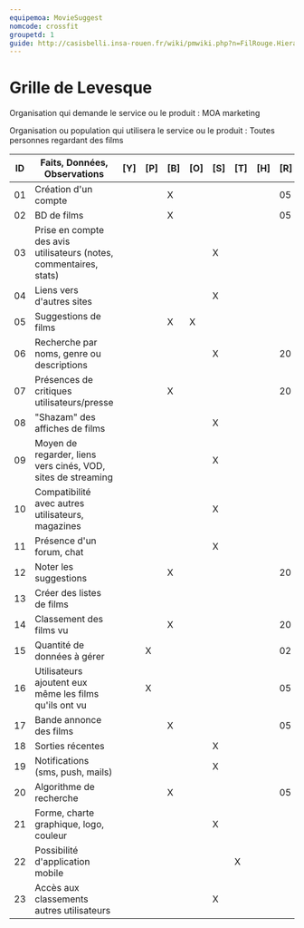 ```yaml
---
equipemoa: MovieSuggest
nomcode: crossfit
groupetd: 1
guide: http://casisbelli.insa-rouen.fr/wiki/pmwiki.php?n=FilRouge.HierachiserBesoins
---
```


# Grille de Levesque

Organisation qui demande le service ou le produit : MOA marketing

Organisation ou population qui utilisera le service ou le produit : Toutes personnes regardant des films

| ID | Faits, Données, Observations | [Y] | [P] | [B] | [O] | [S] | [T] | [H] | [R] |
|----|------------------------------|----------|----------|--------|-------------|----------|----------|-----------|------------|
| 01 | Création d'un compte |     |          |    X    |          |        |       |           |    05        |
| 02 | BD de films |          |          |    X    |         |        |        |          |      05      |
| 03 | Prise en compte des avis utilisateurs (notes, commentaires, stats) |          |          |        |           |      X    |          |           |            |
| 04 | Liens vers d'autres sites |          |          |        |             |    X      |          |           |            |
| 05 | Suggestions de films |          |          |     X   |     X       |          |          |           |            |
| 06 | Recherche par noms, genre ou descriptions |          |          |        |             |      X    |          |           |        20    |
| 07 | Présences de critiques utilisateurs/presse |          |          |    X    |           |        |         |         |       20    |
| 08 | "Shazam" des affiches de films |          |          |        |             |     X     |          |           |            |
| 09 | Moyen de regarder, liens vers cinés, VOD, sites de streaming |          |          |        |             |    X      |          |           |            |
| 10 | Compatibilité avec autres utilisateurs, magazines |          |          |        |            |      X    |          |           |            |
| 11 | Présence d'un forum, chat |          |          |        |             |     X     |          |           |            |
| 12 | Noter les suggestions |          |          |   X     |             |          |          |           |     20       |
| 13 | Créer des listes de films |          |          |        |             |          |          |           |            |
| 14 | Classement des films vu |          |          |    X    |             |          |          |           |     20       |
| 15 | Quantité de données à gérer |          |     X     |        |             |          |          |           |       02     |
| 16 | Utilisateurs ajoutent eux même les films qu'ils ont vu |          |     X     |        |             |          |          |           |       05     |
| 17 | Bande annonce des films |          |          |    X    |             |          |          |           |     05       |
| 18 | Sorties récentes |          |          |        |             |    X      |          |           |            |
| 19 | Notifications (sms, push, mails) |          |          |        |             |    X      |          |           |            |
| 20 | Algorithme de recherche |          |          |    X    |             |          |          |           |    05        |
| 21 | Forme, charte graphique, logo, couleur |          |          |        |             |    X     |         |         |            |
| 22 | Possibilité d'application mobile |          |          |        |             |          |      X    |           |            |
| 23 | Accès aux classements autres utilisateurs |         |         |       |         |      X    |          |           |            |

